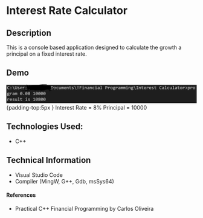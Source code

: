 # Interest Rate Calculator

## Description
This is a console based application designed to calculate the growth a principal on a fixed interest rate.



## Demo

 ![](https://github.com/360Appz/Programming/blob/main/Financial%20Programming/Simple%20Interest%20Rate%20Calculator/Demo/Capture.PNG) {padding-top:5px } Interest Rate = 8% Principal = 10000 




## Technologies Used:
* C++

## Technical Information
* Visual Studio Code
* Compiler (MingW, G++, Gdb, msSys64)

#### **References**
* Practical C++ Financial Programming by Carlos Oliveira


